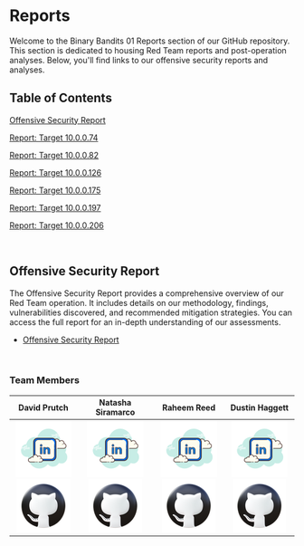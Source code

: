 # Reports

Welcome to the Binary Bandits 01 Reports section of our GitHub repository. This section is dedicated to housing Red Team reports and post-operation analyses. Below, you'll find links to our offensive security reports and analyses.

## Table of Contents

[Offensive Security Report](https://github.com/Binary-Bandits-01/Reports/blob/main/01.%20Report%20-%20Offensive%20Security.pdf)

[Report: Target 10.0.0.74](https://github.com/Binary-Bandits-01/Reports/blob/main/Individual_IP_Reports/Report%20of%20Target%2010.0.0.74.pdf)

[Report: Target 10.0.0.82]()

[Report: Target 10.0.0.126]()

[Report: Target 10.0.0.175]()

[Report: Target 10.0.0.197]()

[Report: Target 10.0.0.206]()

<br>

## Offensive Security Report

The Offensive Security Report provides a comprehensive overview of our Red Team operation. It includes details on our methodology, findings, vulnerabilities discovered, and recommended mitigation strategies. You can access the full report for an in-depth understanding of our assessments.

- [Offensive Security Report](https://github.com/Binary-Bandits-01/Reports/blob/main/01.%20Report%20-%20Offensive%20Security.pdf)


<br>

### Team Members

| David Prutch | Natasha Siramarco | Raheem Reed | Dustin Haggett|
|:---------------:|:----------:|:------------------:|:------------:|
|   [![linkedin](https://github.com/Binary-Bandits-01/.github/blob/main/profile/icons8-linkedin-100.png)](https://www.linkedin.com/in/david-prutch-1027/) [![github](https://github.com/Binary-Bandits-01/.github/blob/main/profile/icons8-github-94.png)](https://github.com/PrutchD) | [![linkedin](https://github.com/Binary-Bandits-01/.github/blob/main/profile/icons8-linkedin-100.png)](https://www.linkedin.com/in/natasha-siramarco/) [![github](https://github.com/Binary-Bandits-01/.github/blob/main/profile/icons8-github-94.png)](https://github.com/nsiramarco) | [![linkedin](https://github.com/Binary-Bandits-01/.github/blob/main/profile/icons8-linkedin-100.png)](https://www.linkedin.com/in/raheem-reed-8a7649183/) [![github](https://github.com/Binary-Bandits-01/.github/blob/main/profile/icons8-github-94.png)](https://github.com/reedraheem) | [![linkedin](https://github.com/Binary-Bandits-01/.github/blob/main/profile/icons8-linkedin-100.png)](https://www.linkedin.com/in/dustinhaggett/)[![github](https://github.com/Binary-Bandits-01/.github/blob/main/profile/icons8-github-94.png)](https://github.com/dustinhaggett) |

<br>

